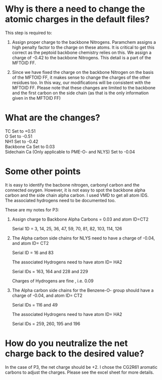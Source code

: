 # Why is there a need to change the atomic charges in the default files?

This step is required to:

1. Assign proper charge to the backbone Nitrogens. Paramchem assigns a high penalty factor to the charge on these atoms. It is critical to get this correct as 
the peptoid backbone chemistry relies on this. We assign a charge of -0.42 to the backbone Nitrogens. This detail is a part of the MFTOID FF.

2. Since we have fixed the charge on the backbone Nitrogen on the basis of the MFTOID FF, it makes sense to change the charges of the other residues too. In this way, 
our modifications will be consistent with the MFTOID FF. Please note that these changes are limited to the backbone and the first carbon on the side chain (as that
is the only information given in the MFTOID FF)

# What are the changes?

TC Set to +0.51  
O Set to -0.51  
NH1 Set to -0.42  
Backbone Ca Set to 0.03  
Sidechain Ca (Only applicable to PME-O- and NLYS)  Set to -0.04  


# Some other points

It is easy to identify the bacbone nitrogen, carbonyl carbon and the connected oxygen. However, it is not easy to spot the backbone alpha carbon and the side chain 
alpha carbon. I used VMD to get all atom IDS. The associated hydrogens need to be documented too. 

These are my notes for P3:


1. Assign charge to Backbone Alpha Carbons = 0.03 and atom  ID=CT2

     Serial 1D = 3, 14, 25, 36, 47, 59, 70, 81, 82, 103, 114, 126

 2. The Alpha carbon side chains for NLYS need to have a charge of -0.04, and atom ID= CT2
 
     Serial ID = 16 and 83
     
     The associated Hydrogens need to have atom ID= HA2
     
     Serial IDs = 163, 164 and 228 and 229
     
     Charges of Hydrogens are fine , i.e. 0.09
     
 3. The Alpha carbon side chains for the Benzene-O- group should have a charge of -0.04, and atom ID= CT2
 
     Serial IDs = 116 and 49
     
     The associated Hydrogens need to have atom ID= HA2
     
     Serial IDs = 259, 260, 195 and 196
     
   # How do you neutralize the net charge back to the desired value?
   
   In the case of P3, the net charge should be +2. I chose the CG2R61 aromatic carbons to adjust the charges. Please see the excel sheet for more details.
   
   
